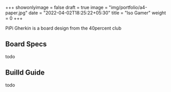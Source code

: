 +++
showonlyimage = false
draft = true
image = "img/portfolio/a4-paper.jpg"
date = "2022-04-02T18:25:22+05:30"
title = "Iso Gamer"
weight = 0
+++

PiPi Gherkin is a board design from the 40percent club
<!--more-->

## Board Specs

todo

## Builld Guide

todo